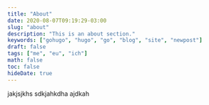 ```yaml
---
title: "About"
date: 2020-08-07T09:19:29-03:00
slug: "about"
description: "This is an about section."
keywords: ["gohugo", "hugo", "go", "blog", "site", "newpost"]
draft: false
tags: ["me", "eu", "ich"]
math: false
toc: false
hideDate: true
---
```


jakjsjkhs
sdkjahkdha
ajdkah